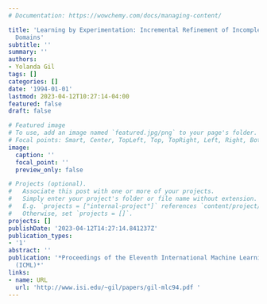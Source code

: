 ```yaml
---
# Documentation: https://wowchemy.com/docs/managing-content/

title: 'Learning by Experimentation: Incremental Refinement of Incomplete Planning
  Domains'
subtitle: ''
summary: ''
authors:
- Yolanda Gil
tags: []
categories: []
date: '1994-01-01'
lastmod: 2023-04-12T10:27:14-04:00
featured: false
draft: false

# Featured image
# To use, add an image named `featured.jpg/png` to your page's folder.
# Focal points: Smart, Center, TopLeft, Top, TopRight, Left, Right, BottomLeft, Bottom, BottomRight.
image:
  caption: ''
  focal_point: ''
  preview_only: false

# Projects (optional).
#   Associate this post with one or more of your projects.
#   Simply enter your project's folder or file name without extension.
#   E.g. `projects = ["internal-project"]` references `content/project/deep-learning/index.md`.
#   Otherwise, set `projects = []`.
projects: []
publishDate: '2023-04-12T14:27:14.841237Z'
publication_types:
- '1'
abstract: ''
publication: '*Proceedings of the Eleventh International Machine Learning Conference
  (ICML)*'
links:
- name: URL
  url: 'http://www.isi.edu/~gil/papers/gil-mlc94.pdf '
---
```

